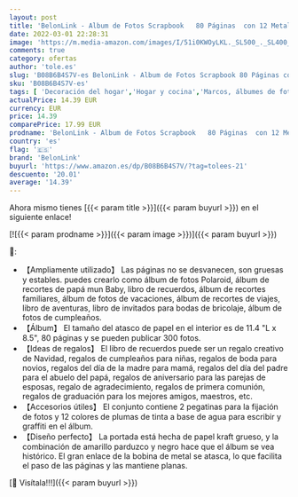 ```yaml
---
layout: post
title: 'BelonLink - Album de Fotos Scrapbook   80 Páginas  con 12 Metalic Marker Pens  DIY Scrapbooking Album Libros de Memoria para Boda Aniversario Novia Regalos de Cumpleanos  Recuerdos Familiares Álbumes de Bebé'
date: 2022-03-01 22:28:31
image: 'https://m.media-amazon.com/images/I/51i0KWOyLKL._SL500_._SL400_.jpg'
comments: true
category: ofertas
author: 'tole.es'
slug: 'B08B6B4S7V-es BelonLink - Album de Fotos Scrapbook 80 Páginas con 12...'
sku: 'B08B6B4S7V-es'
tags: [ 'Decoración del hogar','Hogar y cocina','Marcos, álbumes de fotos y accesorios','bebé','belonlink','Álbumes de fotos', ]
actualPrice: 14.39 EUR
currency: EUR
price: 14.39
comparePrice: 17.99 EUR
prodname: 'BelonLink - Album de Fotos Scrapbook   80 Páginas  con 12 Metalic Marker Pens  DIY Scrapbooking Album Libros de Memoria para Boda Aniversario Novia Regalos de Cumpleanos  Recuerdos Familiares Álbumes de Bebé'
country: 'es'
flag: '🇪🇸'
brand: 'BelonLink'
buyurl: 'https://www.amazon.es/dp/B08B6B4S7V/?tag=tolees-21'
descuento: '20.01'
average: '14.39'
---
```


Ahora mismo tienes [{{< param title >}}]({{< param buyurl >}}) en el siguiente enlace!

[![{{< param prodname >}}]({{< param image >}})]({{< param buyurl >}})

🔎:

- 【Ampliamente utilizado】 Las páginas no se desvanecen, son gruesas y estables. puedes crearlo como álbum de fotos Polaroid, álbum de recortes de papá mun Baby, libro de recuerdos, álbum de recortes familiares, álbum de fotos de vacaciones, álbum de recortes de viajes, libro de aventuras, libro de invitados para bodas de bricolaje, álbum de fotos de cumpleaños.
- 【Álbum】 El tamaño del atasco de papel en el interior es de 11.4 "L x 8.5", 80 páginas y se pueden publicar 300 fotos.
- 【Ideas de regalos】 El libro de recuerdos puede ser un regalo creativo de Navidad, regalos de cumpleaños para niñas, regalos de boda para novios, regalos del día de la madre para mamá, regalos del día del padre para el abuelo del papá, regalos de aniversario para las parejas de esposas, regalo de agradecimiento, regalos de primera comunión, regalos de graduación para los mejores amigos, maestros, etc.
- 【Accesorios útiles】 El conjunto contiene 2 pegatinas para la fijación de fotos y 12 colores de plumas de tinta a base de agua para escribir y graffiti en el álbum.
- 【Diseño perfecto】 La portada está hecha de papel kraft grueso, y la combinación de amarillo parduzco y negro hace que el álbum se vea histórico. El gran enlace de la bobina de metal se atasca, lo que facilita el paso de las páginas y las mantiene planas.

[🛒 Visítala!!!]({{< param buyurl >}})
